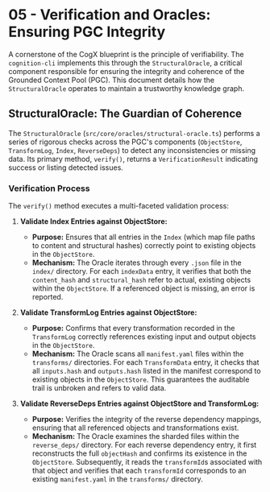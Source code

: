 # 05 - Verification and Oracles: Ensuring PGC Integrity

A cornerstone of the CogX blueprint is the principle of verifiability. The `cognition-cli` implements this through the `StructuralOracle`, a critical component responsible for ensuring the integrity and coherence of the Grounded Context Pool (PGC). This document details how the `StructuralOracle` operates to maintain a trustworthy knowledge graph.

## StructuralOracle: The Guardian of Coherence

The `StructuralOracle` (`src/core/oracles/structural-oracle.ts`) performs a series of rigorous checks across the PGC's components (`ObjectStore`, `TransformLog`, `Index`, `ReverseDeps`) to detect any inconsistencies or missing data. Its primary method, `verify()`, returns a `VerificationResult` indicating success or listing detected issues.

### Verification Process

The `verify()` method executes a multi-faceted validation process:

1. **Validate Index Entries against ObjectStore:**
   - **Purpose:** Ensures that all entries in the `Index` (which map file paths to content and structural hashes) correctly point to existing objects in the `ObjectStore`.
   - **Mechanism:** The Oracle iterates through every `.json` file in the `index/` directory. For each `indexData` entry, it verifies that both the `content_hash` and `structural_hash` refer to actual, existing objects within the `ObjectStore`. If a referenced object is missing, an error is reported.

2. **Validate TransformLog Entries against ObjectStore:**
   - **Purpose:** Confirms that every transformation recorded in the `TransformLog` correctly references existing input and output objects in the `ObjectStore`.
   - **Mechanism:** The Oracle scans all `manifest.yaml` files within the `transforms/` directories. For each `TransformData` entry, it checks that all `inputs.hash` and `outputs.hash` listed in the manifest correspond to existing objects in the `ObjectStore`. This guarantees the auditable trail is unbroken and refers to valid data.

3. **Validate ReverseDeps Entries against ObjectStore and TransformLog:**
   - **Purpose:** Verifies the integrity of the reverse dependency mappings, ensuring that all referenced objects and transformations exist.
   - **Mechanism:** The Oracle examines the sharded files within the `reverse_deps/` directory. For each reverse dependency entry, it first reconstructs the full `objectHash` and confirms its existence in the `ObjectStore`. Subsequently, it reads the `transformId`s associated with that object and verifies that each `transformId` corresponds to an existing `manifest.yaml` in the `transforms/` directory.
